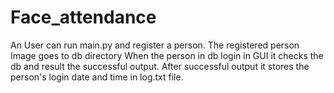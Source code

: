 # Face_attendance
 An User can run main.py and register a person.
 The registered person Image goes to db directory
 When the person in db login in GUI it checks the db and result the successful output.
 After successful output it stores the person's login date and time in log.txt file.
